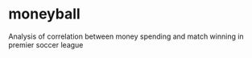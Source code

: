 # moneyball
Analysis of correlation between money spending and match winning in premier soccer league
